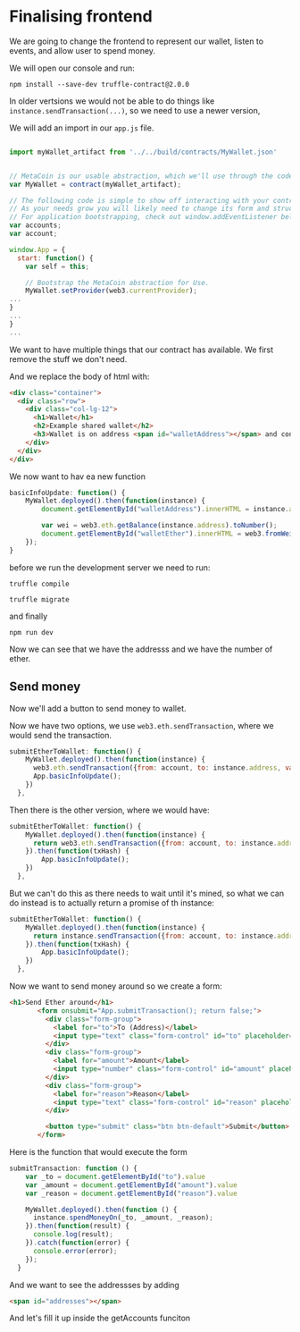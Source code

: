 # Finalising frontend

We are going to change the frontend to represent our wallet, listen to events, and allow user to spend money.

We will open our console and run:

```npm install --save-dev truffle-contract@2.0.0```

In older vertsions we would not be able to do things like `instance.sendTransaction(...)`, so we need to use a newer version,

We will add an import in our `app.js` file.

``` javascript

import myWallet_artifact from '../../build/contracts/MyWallet.json'


// MetaCoin is our usable abstraction, which we'll use through the code below.
var MyWallet = contract(myWallet_artifact);

// The following code is simple to show off interacting with your contracts.
// As your needs grow you will likely need to change its form and structure.
// For application bootstrapping, check out window.addEventListener below.
var accounts;
var account;

window.App = {
  start: function() {
    var self = this;

    // Bootstrap the MetaCoin abstraction for Use.
    MyWallet.setProvider(web3.currentProvider);
...
}
...
}
...

```

We want to have multiple things that our contract has available. We first remove the stuff we don't need.

And we replace the body of html with:

``` html
<div class="container">
  <div class="row">
    <div class="col-lg-12">
      <h1>Wallet</h1>
      <h2>Example shared wallet</h2>
      <h3>Wallet is on address <span id="walletAddress"></span> and contains <span id="walletEther"> ether</span></h3>
    </div>
  </div>
</div>
```

We now want to hav ea new function

``` javascript
basicInfoUpdate: function() {
    MyWallet.deployed().then(function(instance) {
        document.getElementById("walletAddress").innerHTML = instance.address;

        var wei = web3.eth.getBalance(instance.address).toNumber();
        document.getElementById("walletEther").innerHTML = web3.fromWei(wei, "ether");
    });
}
```

before we run the development server we need to run:

```
truffle compile

truffle migrate
```

and finally

`npm run dev`

Now we can see that we have the addresss and we have the number of ether.

## Send money

Now we'll add a button to send money to wallet.

Now we have two options, we use `web3.eth.sendTransaction`, where we would send the transaction.

``` javascript
submitEtherToWallet: function() {
    MyWallet.deployed().then(function(instance) {
      web3.eth.sendTransaction({from: account, to: instance.address, value: web3.toWei(5, "ether")});
      App.basicInfoUpdate();
    })
  },
```

Then there is the other version, where we would have:

``` javascript
submitEtherToWallet: function() {
    MyWallet.deployed().then(function(instance) {
      return web3.eth.sendTransaction({from: account, to: instance.address, value: web3.toWei(5, "ether")});
    }).then(function(txHash) {
        App.basicInfoUpdate();
    })
  },
```

But we can't do this as there needs to wait until it's mined, so what we can do instead is to actually return a promise of th instance:

``` javascript
submitEtherToWallet: function() {
    MyWallet.deployed().then(function(instance) {
      return instance.sendTransaction({from: account, to: instance.address, value: web3.toWei(5, "ether")});
    }).then(function(txHash) {
        App.basicInfoUpdate();
    })
  },
```

Now we want to send money around so we create a form:

``` html
<h1>Send Ether around</h1>
       <form onsubmit="App.submitTransaction(); return false;">
         <div class="form-group">
           <label for="to">To (Address)</label>
           <input type="text" class="form-control" id="to" placeholder="0xDEADBEEF">
         </div>
         <div class="form-group">
           <label for="amount">Amount</label>
           <input type="number" class="form-control" id="amount" placeholder="123">
         </div>
         <div class="form-group">
           <label for="reason">Reason</label>
           <input type="text" class="form-control" id="reason" placeholder="Because its a cool thing">
         </div>

         <button type="submit" class="btn btn-default">Submit</button>
       </form>
```

Here is the function that would execute the form

``` javascript
submitTransaction: function () {
    var _to = document.getElementById("to").value
    var _amount = document.getElementById("amount").value
    var _reason = document.getElementById("reason").value

    MyWallet.deployed().then(function () {
      instance.spendMoneyOn(_to, _amount, _reason);
    }).then(function(result) {
      console.log(result);
    }).catch(function(error) {
      console.error(error);
    });
  }
  ```

And we want to see the addressses by adding

``` html
<span id="addresses"></span>
```

And let's fill it up inside the getAccounts funciton

